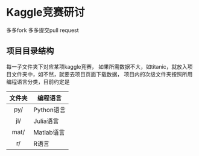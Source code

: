 # Kaggle竞赛研讨
多多fork
多多提交pull request

## 项目目录结构
每一子文件夹下对应某项kaggle竞赛，
如果所需数据不大，如titanic，就放入项目文件夹中，如不然，就要去项目页面下载数据，
项目内的次级文件夹按照所用编程语言分类，目前约定是

  文件夹 | 编程语言
:---:|------
py/  | Python语言
jl/  | Julia语言
mat/ | Matlab语言
r/   | R语言